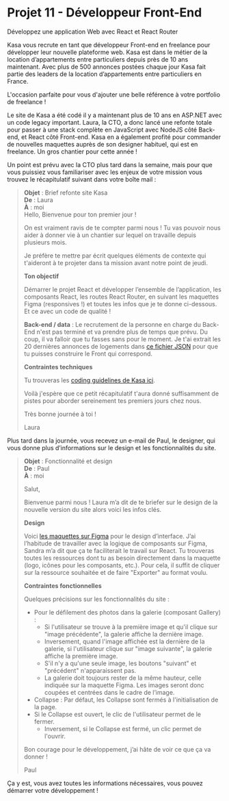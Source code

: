 # Projet 11 - Développeur Front-End

Développez une application Web avec React et React Router

Kasa vous recrute en tant que développeur Front-end en freelance pour développer leur nouvelle plateforme web. Kasa est dans le métier de la location d’appartements entre particuliers depuis près de 10 ans maintenant. Avec plus de 500 annonces postées chaque jour Kasa fait partie des leaders de la location d’appartements entre particuliers en France.   

L'occasion parfaite pour vous d'ajouter une belle référence à votre portfolio de freelance !

Le site de Kasa a été codé il y a maintenant plus de 10 ans en ASP.NET avec un code legacy important. Laura, la CTO, a donc lancé une refonte totale pour passer à une stack complète en JavaScript avec NodeJS côté Back-end, et React côté Front-end. Kasa en a également profité pour commander de nouvelles maquettes auprès de son designer habituel, qui est en freelance. Un gros chantier pour cette année !

Un point est prévu avec la CTO plus tard dans la semaine, mais pour que vous puissiez vous familiariser avec les enjeux de votre mission vous trouvez le récapitulatif suivant dans votre boîte mail :

> **Objet** : Brief refonte site Kasa   
> **De** : Laura   
> **À** : moi   
> Hello,
> Bienvenue pour ton premier jour !
> 
> On est vraiment ravis de te compter parmi nous !
> Tu vas pouvoir nous aider à donner vie à un chantier sur lequel on travaille depuis plusieurs mois.
> 
> Je préfère te mettre par écrit quelques éléments de contexte qui t'aideront à te projeter dans ta mission avant notre point de jeudi.
> 
> **Ton objectif**
> 
> Démarrer le projet React et développer l’ensemble de l’application, les composants React, les routes React Router, en suivant les maquettes Figma (responsives !) et toutes les infos que je te donne ci-dessous. Et ce avec un code de qualité ! 
> 
> **Back-end / data** : Le recrutement de la personne en charge du Back-End n'est pas terminé et va prendre plus de temps que prévu. Du coup, il va falloir que tu fasses sans pour le moment. Je t'ai extrait les 20 dernières annonces de logements dans [ce fichier JSON](https://s3-eu-west-1.amazonaws.com/course.oc-static.com/projects/Front-End+V2/P9+React+1/logements.json) pour que tu puisses construire le Front qui correspond.
>
> **Contraintes techniques**
> 
> Tu trouveras les [coding guidelines de Kasa ici](https://s3-eu-west-1.amazonaws.com/course.oc-static.com/projects/Front-End+V2/P9+React+1/Coding+guidelines+Kasa.pdf). 
> 
> Voilà j'espère que ce petit récapitulatif t'aura donné suffisamment de pistes pour aborder sereinement tes premiers jours chez nous.
> 
> Très bonne journée à toi !
> 
> Laura

Plus tard dans la journée, vous recevez un e-mail de Paul, le designer, qui vous donne plus d’informations sur le design et les fonctionnalités du site.

> **Objet** : Fonctionnalité et design  
> **De** : Paul  
> **À** : moi  
> 
> Salut,
> 
> Bienvenue parmi nous ! Laura m’a dit de te briefer sur le design de la nouvelle version du site alors voici les infos clés.
>
> **Design**
> 
> Voici [les maquettes sur Figma](https://www.figma.com/file/bAnXDNqRKCRRP8mY2gcb5p/UI-Design?node-id=4%3A1) pour le design d’interface. J’ai l’habitude de travailler avec la logique de composants sur Figma, Sandra m’a dit que ça te faciliterait le travail sur React. Tu trouveras toutes les ressources dont tu as besoin directement dans la maquette (logo, icônes pour les composants, etc.). Pour cela, il suffit de cliquer sur la ressource souhaitée et de faire "Exporter" au format voulu.
> 
> **Contraintes fonctionnelles**
> 
> Quelques précisions sur les fonctionnalités du site :
> 
> - Pour le défilement des photos dans la galerie (composant Gallery) :
>   - Si l'utilisateur se trouve à la première image et qu'il clique sur "image précédente", la galerie affiche la dernière image. 
>   - Inversement, quand l'image affichée est la dernière de la galerie, si l'utilisateur clique sur "image suivante", la galerie affiche la première image. 
>   - S'il n'y a qu'une seule image, les boutons "suivant" et "précédent" n'apparaissent pas.
>   - La galerie doit toujours rester de la même hauteur, celle indiquée sur la maquette Figma. Les images seront donc coupées et centrées dans le cadre de l’image.
> - Collapse : Par défaut, les Collapse sont fermés à l'initialisation de la page. 
> - Si le Collapse est ouvert, le clic de l'utilisateur permet de le fermer.
>   - Inversement, si le Collapse est fermé, un clic permet de l'ouvrir.
> 
> Bon courage pour le développement, j’ai hâte de voir ce que ça va donner !
> 
> Paul

Ça y est, vous avez toutes les informations nécessaires, vous pouvez démarrer votre développement !
